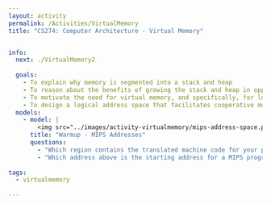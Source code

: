 ```yaml
---
layout: activity
permalink: /Activities/VirtualMemory
title: "CS274: Computer Architecture - Virtual Memory"


info:
  next: ./VirtualMemory2
  
  goals: 
    - To explain why memory is segmented into a stack and heap
    - To reason about the benefits of growing the stack and heap in opposite directions
    - To motivate the need for virtual memory, and specifically, for logical addressing
    - To design a logical address space that facilitates cooperative multitasking
  models:
    - model: |
        <img src="../images/activity-virtualmemory/mips-address-space.png" alt="The MIPS address space includes a stack that begins at the top of the address space and grows downward, while the heap is in the lower region of the address space and grows upward.">
      title: "Warmup - MIPS Addresses"
      questions:
        - "Which region contains the translated machine code for your program?"
        - "Which address above is the starting address for a MIPS program?"
    
tags:
  - virtualmemory
  
---
```


<!-- https://www.mentimeter.com/s/281bcef1bfc35d3433a2b128219e7305/6cb58194111a/edit -->
